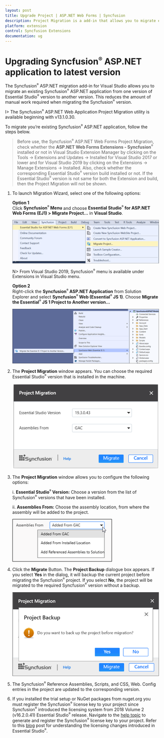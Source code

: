 ```yaml
---
layout: post
title: Upgrade Project | ASP.NET Web Forms | Syncfusion
description: Project Migration is a add-in that allows you to migrate existing Syncfusion ASP.NET Web Forms project from one Essential Studio version to another version
platform: extension
control: Syncfusion Extensions
documentation: ug
---
```


# Upgrading Syncfusion<sup style="font-size:70%">&reg;</sup> ASP.NET application to latest version

The Syncfusion<sup style="font-size:70%">&reg;</sup> ASP.NET migration add-in for Visual Studio allows you to migrate an existing Syncfusion<sup style="font-size:70%">&reg;</sup> ASP.NET application from one version of Essential Studio<sup style="font-size:70%">&reg;</sup> version to another version. This reduces the amount of manual work required when migrating the Syncfusion<sup style="font-size:70%">&reg;</sup> version.

I> The Syncfusion<sup style="font-size:70%">&reg;</sup> ASP.NET Web Application Project Migration utility is available beginning with v13.1.0.30.

To migrate you’re existing Syncfusion<sup style="font-size:70%">&reg;</sup> ASP.NET application, follow the steps below.

> Before use, the Syncfusion<sup style="font-size:70%">&reg;</sup> ASP.NET Web Forms Project Migration, check whether the **ASP.NET Web Forms Extensions - Syncfusion<sup style="font-size:70%">&reg;</sup>** installed or not in Visual Studio Extension Manager by clicking on the Tools -> Extensions and Updates -> Installed for Visual Studio 2017 or lower and for Visual Studio 2019 by clicking on the Extensions -> Manage Extensions -> Installed. Also, check whether the corresponding Essential Studio<sup style="font-size:70%">&reg;</sup> version build installed or not. If the Essential Studio<sup style="font-size:70%">&reg;</sup> version is not same for both the Extension and build, then the Project Migration will not be shown.

1. To launch Migration Wizard, select one of the following options:

   **Option 1**   
   Click **Syncfusion<sup style="font-size:70%">&reg;</sup> Menu** and choose **Essential Studio<sup style="font-size:70%">&reg;</sup> for ASP.NET Web Forms (EJ1) > Migrate Project…** in **Visual Studio**.

   ![Syncfusion<sup style="font-size:70%">&reg;</sup> Essential<sup style="font-size:70%">&reg;</sup> JS 1 ASP.NET Web Forms Project Migration via Syncfusion<sup style="font-size:70%">&reg;</sup> menu](Upgrade-Project_images/Syncfusion_Menu_Project_Migration1.png)

   N> From Visual Studio 2019, Syncfusion<sup style="font-size:70%">&reg;</sup> menu is available under Extensions in Visual Studio menu.

   **Option 2**  
   Right-click the **Syncfusion<sup style="font-size:70%">&reg;</sup> ASP.NET Application** from Solution Explorer and select **Syncfusion<sup style="font-size:70%">&reg;</sup> Web (Essential<sup style="font-size:70%">&reg;</sup> JS 1)**. Choose **Migrate the Essential<sup style="font-size:70%">&reg;</sup> JS 1 Project to Another version…**

   ![Syncfusion<sup style="font-size:70%">&reg;</sup> Essential<sup style="font-size:70%">&reg;</sup> JS 1 ASP.NET Web Forms Project Migration add-in](Upgrade-Project_images/Project-Migration_img1.png)

2. The **Project Migration** window appears. You can choose the required Essential Studio<sup style="font-size:70%">&reg;</sup> version that is installed in the machine.

   ![Syncfusion<sup style="font-size:70%">&reg;</sup> Essential<sup style="font-size:70%">&reg;</sup> JS 1 ASP.NET Web Forms Project Migration wizard](Upgrade-Project_images/Project-Migration_img2.png)

3. The **Project Migration** window allows you to configure the following options:

   i. **Essential Studio<sup style="font-size:70%">&reg;</sup> Version:** Choose a version from the list of Syncfusion<sup style="font-size:70%">&reg;</sup> versions that have been installed.
   
   ii. **Assemblies From:** Choose the assembly location, from where the assembly will be added to the project.

    ![Choose the assembly location, from where the assembly is added to the project](Upgrade-Project_images/Project-Migration_img3.jpeg)
   
4. Click the **Migrate** Button. The **Project Backup** dialogue box appears. If you select **Yes** in the dialog, it will backup the current project before migrating the Syncfusion<sup style="font-size:70%">&reg;</sup> project. If you select **No**, the project will be migrated to the required Syncfusion<sup style="font-size:70%">&reg;</sup> version without a backup.
   
   ![Syncfusion<sup style="font-size:70%">&reg;</sup> Essential<sup style="font-size:70%">&reg;</sup> JS 1 ASP.NET Web Forms Project Migration backup dialog](Upgrade-Project_images/Project-Migration_img4.png)
   
   
5. The Syncfusion<sup style="font-size:70%">&reg;</sup> Reference Assemblies, Scripts, and CSS, Web. Config entries in the project are updated to the corresponding version.

6. If you installed the trial setup or NuGet packages from nuget.org you must register the Syncfusion<sup style="font-size:70%">&reg;</sup> license key to your project since Syncfusion<sup style="font-size:70%">&reg;</sup> introduced the licensing system from 2018 Volume 2 (v16.2.0.41) Essential Studio<sup style="font-size:70%">&reg;</sup> release. Navigate to the [help topic](https://help.syncfusion.com/common/essential-studio/licensing/license-key#how-to-generate-syncfusion-license-key) to generate and register the Syncfusion<sup style="font-size:70%">&reg;</sup> license key to your project. Refer to this [blog](https://blog.syncfusion.com/post/Whats-New-in-2018-Volume-2-Licensing-Changes-in-the-1620x-Version-of-Essential-Studio.aspx?_ga=2.11237684.1233358434.1587355730-230058891.1567654773) post for understanding the licensing changes introduced in Essential Studio<sup style="font-size:70%">&reg;</sup>.